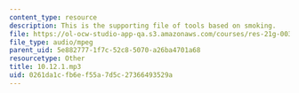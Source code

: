 ```yaml
---
content_type: resource
description: This is the supporting file of tools based on smoking.
file: https://ol-ocw-studio-app-qa.s3.amazonaws.com/courses/res-21g-003-learning-chinese-a-foundation-course-in-mandarin-spring-2011/0261da1cfb6ef55a7d5c27366493529a_10.12.1.mp3
file_type: audio/mpeg
parent_uid: 5e882777-1f7c-52c8-5070-a26ba4701a68
resourcetype: Other
title: 10.12.1.mp3
uid: 0261da1c-fb6e-f55a-7d5c-27366493529a
---
```

